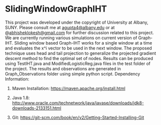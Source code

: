 # SlidingWindowGraphIHT

This project was developed under the copyright of University at Albany, SUNY. Please consult me at agupta4@albany.edu or at @abhisheklokesh@gmail.com for further discussion related to this project. We are currently running various simulations on current version of Graph-IHT.
Sliding window based Graph-IHT works for a single window at a time and evaluates the x^i vector to be used in the next window. The proposed technique uses head and tail projection to generalize the projected gradient descent method to find the optimal set of nodes.
Results can be produced using TestIHT.java and ModifiedLogisticReg.java files in the test folder of the project. The results and observations are generated in Graph_Observations folder using simple python script. 
Dependency Information:

1. Maven Installation: https://maven.apache.org/install.html

2. Java 1.8: http://www.oracle.com/technetwork/java/javase/downloads/jdk8-downloads-2133151.html

3. Git: https://git-scm.com/book/en/v2/Getting-Started-Installing-Git


